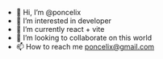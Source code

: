 - 👋 Hi, I’m @poncelix
- 👀 I’m interested in developer
- 🌱 I’m currently react + vite
- 💞️ I’m looking to collaborate on this world
- 📫 How to reach me poncelix@gmail.com

<!---
poncelix/poncelix is a ✨ special ✨ repository because its `README.md` (this file) appears on your GitHub profile.
You can click the Preview link to take a look at your changes.
--->
